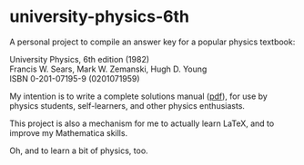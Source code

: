 # university-physics-6th

A personal project to compile an answer key for a popular physics textbook:

University Physics, 6th edition (1982)  
Francis W. Sears, Mark W. Zemanski, Hugh D. Young  
ISBN 0-201-07195-9 (0201071959)

My intention is to write a complete solutions manual ([pdf](./answer_key.pdf)),
for use by physics students, self-learners, and other physics enthusiasts.

This project is also a mechanism for me to actually learn LaTeX, and to improve 
my Mathematica skills.

Oh, and to learn a bit of physics, too.

